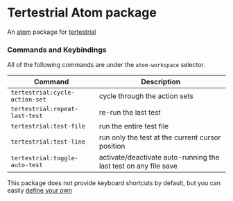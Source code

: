 # Tertestrial Atom package

An [atom](https://atom.io/) package for [tertestrial](https://github.com/Originate/tertestrial-server)

### Commands and Keybindings

All of the following commands are under the `atom-workspace` selector.

|Command|Description|
|-------|-----------|
|`tertestrial:cycle-action-set`|cycle through the action sets|
|`tertestrial:repeat-last-test`|re-run the last test|
|`tertestrial:test-file`|run the entire test file|
|`tertestrial:test-line`|run only the test at the current cursor position|
|`tertestrial:toggle-auto-test`|activate/deactivate auto-running the last test on any file save|

This package does not provide keyboard shortcuts by default, but you can easily [define your own](http://flight-manual.atom.io/using-atom/sections/basic-customization/#customizing-keybindings)
